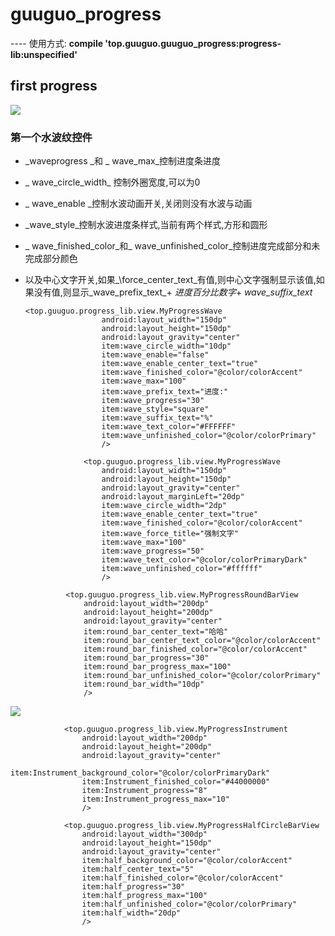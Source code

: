 # guuguo\_progress
---- 使用方式:
**compile 'top.guuguo.guuguo\_progress:progress-lib:unspecified'**  


## first progress
![][image-1] 
### 第一个水波纹控件
-  _waveprogress _和  _ wave\_max_控制进度条进度
-  _ wave\_circle\_width_ 控制外圈宽度,可以为0
-  _ wave\_enable _控制水波动画开关,关闭则没有水波与动画
-  _wave\_style_控制水波进度条样式,当前有两个样式,方形和圆形
-  _ wave\_finished\_color_和_ wave\_unfinished\_color_控制进度完成部分和未完成部分颜色
-  以及中心文字开关,如果_\force\_center\_text_有值,则中心文字强制显示该值,如果没有值,则显示_wave\_prefix\_text_+ _进度百分比数字_+ _wave\_suffix\_text_

	
	   <top.guuguo.progress_lib.view.MyProgressWave
	                    android:layout_width="150dp"
	                    android:layout_height="150dp"
	                    android:layout_gravity="center"
	                    item:wave_circle_width="10dp"
	                    item:wave_enable="false"
	                    item:wave_enable_center_text="true"
	                    item:wave_finished_color="@color/colorAccent"
	                    item:wave_max="100"
	                    item:wave_prefix_text="进度:"
	                    item:wave_progress="30"
	                    item:wave_style="square"
	                    item:wave_suffix_text="%"
	                    item:wave_text_color="#FFFFFF"
	                    item:wave_unfinished_color="@color/colorPrimary"
	                    />
	
	                <top.guuguo.progress_lib.view.MyProgressWave
	                    android:layout_width="150dp"
	                    android:layout_height="150dp"
	                    android:layout_gravity="center"
	                    android:layout_marginLeft="20dp"
	                    item:wave_circle_width="2dp"
	                    item:wave_enable_center_text="true"
	                    item:wave_finished_color="@color/colorAccent"
	                    item:wave_force_title="强制文字"
	                    item:wave_max="100"
	                    item:wave_progress="50"
	                    item:wave_text_color="@color/colorPrimaryDark"
	                    item:wave_unfinished_color="#ffffff"
	                    />
	
	            <top.guuguo.progress_lib.view.MyProgressRoundBarView
	                android:layout_width="200dp"
	                android:layout_height="200dp"
	                android:layout_gravity="center"
	                item:round_bar_center_text="哈哈"
	                item:round_bar_center_text_color="@color/colorAccent"
	                item:round_bar_finished_color="@color/colorAccent"
	                item:round_bar_progress="30"
	                item:round_bar_progress_max="100"
	                item:round_bar_unfinished_color="@color/colorPrimary"
	                item:round_bar_width="10dp"
	                />
![][image-2] 
	
	            <top.guuguo.progress_lib.view.MyProgressInstrument
	                android:layout_width="200dp"
	                android:layout_height="200dp"
	                android:layout_gravity="center"
	                item:Instrument_background_color="@color/colorPrimaryDark"
	                item:Instrument_finished_color="#44000000"
	                item:Instrument_progress="8"
	                item:Instrument_progress_max="10"
	                />
	
	            <top.guuguo.progress_lib.view.MyProgressHalfCircleBarView
	                android:layout_width="300dp"
	                android:layout_height="150dp"
	                android:layout_gravity="center"
	                item:half_background_color="@color/colorAccent"
	                item:half_center_text="5"
	                item:half_finished_color="@color/colorAccent"
	                item:half_progress="30"
	                item:half_progress_max="100"
	                item:half_unfinished_color="@color/colorPrimary"
	                item:half_width="20dp"
	                />

[image-1]:	preview/1.gif
[image-2]:	preview/2.jpg